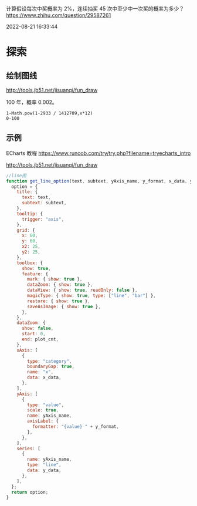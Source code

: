计算假设每次中奖概率为 2%，连续抽奖 45 次中至少中一次奖的概率为多少？
https://www.zhihu.com/question/29587261

2022-08-21 16:33:44

# 探索

## 绘制图线

http://tools.jb51.net/jisuanqi/fun_draw

100 年，概率 0.002。

```
1-Math.pow(1-2933 / 1412709,x*12)
0-100
```

## 示例

ECharts 教程
https://www.runoob.com/try/try.php?filename=tryecharts_intro

http://tools.jb51.net/jisuanqi/fun_draw

```js
//line图
function get_line_option(text, subtext, yAxis_name, y_format, x_data, y_data) {
  option = {
    title: {
      text: text,
      subtext: subtext,
    },
    tooltip: {
      trigger: "axis",
    },
    grid: {
      x: 60,
      y: 60,
      x2: 25,
      y2: 25,
    },
    toolbox: {
      show: true,
      feature: {
        mark: { show: true },
        dataZoom: { show: true },
        dataView: { show: true, readOnly: false },
        magicType: { show: true, type: ["line", "bar"] },
        restore: { show: true },
        saveAsImage: { show: true },
      },
    },
    dataZoom: {
      show: false,
      start: 0,
      end: plot_cnt,
    },
    xAxis: [
      {
        type: "category",
        boundaryGap: true,
        name: "x",
        data: x_data,
      },
    ],
    yAxis: [
      {
        type: "value",
        scale: true,
        name: yAxis_name,
        axisLabel: {
          formatter: "{value} " + y_format,
        },
      },
    ],
    series: [
      {
        name: yAxis_name,
        type: "line",
        data: y_data,
      },
    ],
  };
  return option;
}
```
